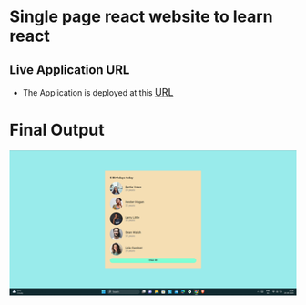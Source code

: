 # Single page react website to learn react

## Live Application URL

- The Application is deployed at this <big>[URL](https://646f9339d78a38008d4483c8--luminous-kleicha-7e9bd0.netlify.app/)</big>

# Final Output

![Final Output](https://github.com/sagarjha07/birthday_buddy/blob/master/public/output.png)
